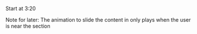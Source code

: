 Start at 3:20

Note for later: The animation to slide the content in only plays when the user is near the section
